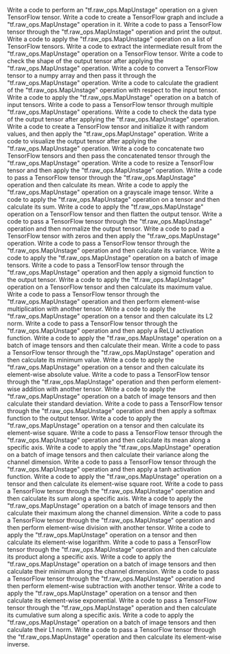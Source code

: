 Write a code to perform an "tf.raw_ops.MapUnstage" operation on a given TensorFlow tensor.
Write a code to create a TensorFlow graph and include a "tf.raw_ops.MapUnstage" operation in it.
Write a code to pass a TensorFlow tensor through the "tf.raw_ops.MapUnstage" operation and print the output.
Write a code to apply the "tf.raw_ops.MapUnstage" operation on a list of TensorFlow tensors.
Write a code to extract the intermediate result from the "tf.raw_ops.MapUnstage" operation on a TensorFlow tensor.
Write a code to check the shape of the output tensor after applying the "tf.raw_ops.MapUnstage" operation.
Write a code to convert a TensorFlow tensor to a numpy array and then pass it through the "tf.raw_ops.MapUnstage" operation.
Write a code to calculate the gradient of the "tf.raw_ops.MapUnstage" operation with respect to the input tensor.
Write a code to apply the "tf.raw_ops.MapUnstage" operation on a batch of input tensors.
Write a code to pass a TensorFlow tensor through multiple "tf.raw_ops.MapUnstage" operations.
Write a code to check the data type of the output tensor after applying the "tf.raw_ops.MapUnstage" operation.
Write a code to create a TensorFlow tensor and initialize it with random values, and then apply the "tf.raw_ops.MapUnstage" operation.
Write a code to visualize the output tensor after applying the "tf.raw_ops.MapUnstage" operation.
Write a code to concatenate two TensorFlow tensors and then pass the concatenated tensor through the "tf.raw_ops.MapUnstage" operation.
Write a code to resize a TensorFlow tensor and then apply the "tf.raw_ops.MapUnstage" operation.
Write a code to pass a TensorFlow tensor through the "tf.raw_ops.MapUnstage" operation and then calculate its mean.
Write a code to apply the "tf.raw_ops.MapUnstage" operation on a grayscale image tensor.
Write a code to apply the "tf.raw_ops.MapUnstage" operation on a tensor and then calculate its sum.
Write a code to apply the "tf.raw_ops.MapUnstage" operation on a TensorFlow tensor and then flatten the output tensor.
Write a code to pass a TensorFlow tensor through the "tf.raw_ops.MapUnstage" operation and then normalize the output tensor.
Write a code to pad a TensorFlow tensor with zeros and then apply the "tf.raw_ops.MapUnstage" operation.
Write a code to pass a TensorFlow tensor through the "tf.raw_ops.MapUnstage" operation and then calculate its variance.
Write a code to apply the "tf.raw_ops.MapUnstage" operation on a batch of image tensors.
Write a code to pass a TensorFlow tensor through the "tf.raw_ops.MapUnstage" operation and then apply a sigmoid function to the output tensor.
Write a code to apply the "tf.raw_ops.MapUnstage" operation on a TensorFlow tensor and then calculate its maximum value.
Write a code to pass a TensorFlow tensor through the "tf.raw_ops.MapUnstage" operation and then perform element-wise multiplication with another tensor.
Write a code to apply the "tf.raw_ops.MapUnstage" operation on a tensor and then calculate its L2 norm.
Write a code to pass a TensorFlow tensor through the "tf.raw_ops.MapUnstage" operation and then apply a ReLU activation function.
Write a code to apply the "tf.raw_ops.MapUnstage" operation on a batch of image tensors and then calculate their mean.
Write a code to pass a TensorFlow tensor through the "tf.raw_ops.MapUnstage" operation and then calculate its minimum value.
Write a code to apply the "tf.raw_ops.MapUnstage" operation on a tensor and then calculate its element-wise absolute value.
Write a code to pass a TensorFlow tensor through the "tf.raw_ops.MapUnstage" operation and then perform element-wise addition with another tensor.
Write a code to apply the "tf.raw_ops.MapUnstage" operation on a batch of image tensors and then calculate their standard deviation.
Write a code to pass a TensorFlow tensor through the "tf.raw_ops.MapUnstage" operation and then apply a softmax function to the output tensor.
Write a code to apply the "tf.raw_ops.MapUnstage" operation on a tensor and then calculate its element-wise square.
Write a code to pass a TensorFlow tensor through the "tf.raw_ops.MapUnstage" operation and then calculate its mean along a specific axis.
Write a code to apply the "tf.raw_ops.MapUnstage" operation on a batch of image tensors and then calculate their variance along the channel dimension.
Write a code to pass a TensorFlow tensor through the "tf.raw_ops.MapUnstage" operation and then apply a tanh activation function.
Write a code to apply the "tf.raw_ops.MapUnstage" operation on a tensor and then calculate its element-wise square root.
Write a code to pass a TensorFlow tensor through the "tf.raw_ops.MapUnstage" operation and then calculate its sum along a specific axis.
Write a code to apply the "tf.raw_ops.MapUnstage" operation on a batch of image tensors and then calculate their maximum along the channel dimension.
Write a code to pass a TensorFlow tensor through the "tf.raw_ops.MapUnstage" operation and then perform element-wise division with another tensor.
Write a code to apply the "tf.raw_ops.MapUnstage" operation on a tensor and then calculate its element-wise logarithm.
Write a code to pass a TensorFlow tensor through the "tf.raw_ops.MapUnstage" operation and then calculate its product along a specific axis.
Write a code to apply the "tf.raw_ops.MapUnstage" operation on a batch of image tensors and then calculate their minimum along the channel dimension.
Write a code to pass a TensorFlow tensor through the "tf.raw_ops.MapUnstage" operation and then perform element-wise subtraction with another tensor.
Write a code to apply the "tf.raw_ops.MapUnstage" operation on a tensor and then calculate its element-wise exponential.
Write a code to pass a TensorFlow tensor through the "tf.raw_ops.MapUnstage" operation and then calculate its cumulative sum along a specific axis.
Write a code to apply the "tf.raw_ops.MapUnstage" operation on a batch of image tensors and then calculate their L1 norm.
Write a code to pass a TensorFlow tensor through the "tf.raw_ops.MapUnstage" operation and then calculate its element-wise inverse.